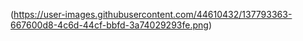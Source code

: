 (https://user-images.githubusercontent.com/44610432/137793363-667600d8-4c6d-44cf-bbfd-3a74029293fe.png)
